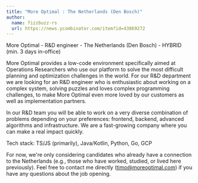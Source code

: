 ```yaml
---
title: "More Optimal : The Netherlands (Den Bosch)"
author:
  name: fizzbuzz-rs
  url: https://news.ycombinator.com/item?id=43869272
---
```

More Optimal - R&amp;D engineer - The Netherlands (Den Bosch) - HYBRID (min. 3 days in-office)

More Optimal provides a low-code environment specifically aimed at Operations Researchers who use our platform to solve the most difficult planning and optimization challenges in the world. For our R&amp;D department we are looking for an R&amp;D engineer who is enthusiastic about working on a complex system, solving puzzles and loves complex programming challenges, to make More Optimal even more loved by our customers as well as implementation partners.

In our R&amp;D team you will be able to work on a very diverse combination of problems depending on your preferences: frontend, backend, advanced algorithms and infrastructure. We are a fast-growing company where you can make a real impact quickly.

Tech stack: TS&#x2F;JS (primarily), Java&#x2F;Kotlin, Python, Go, GCP

For now, we&#x27;re only considering candidates who already have a connection to the Netherlands (e.g., those who have worked, studied, or lived here previously). Feel free to contact me directly (timo@moreoptimal.com) if you have any questions about the job opening.
<JobApplication />

